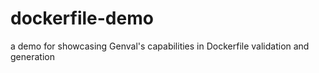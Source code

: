 # dockerfile-demo
a demo for showcasing Genval's capabilities in Dockerfile validation and generation
